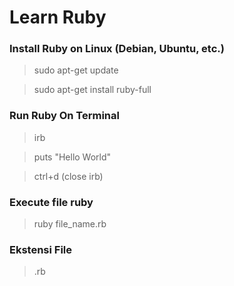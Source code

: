 # Learn Ruby


### Install Ruby on Linux (Debian, Ubuntu, etc.)

> sudo apt-get update

> sudo apt-get install ruby-full

### Run Ruby On Terminal

> irb

> puts "Hello World"

> ctrl+d (close irb)

### Execute file ruby

> ruby file_name.rb

### Ekstensi File

> .rb

